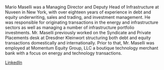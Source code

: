 Mario Maselli was a Managing Director and Deputy Head of Infrastructure at Nuveen in New York, with over eighteen years of experience in debt and equity underwriting, sales and trading, and investment management. He was responsible for originating transactions in the energy and infrastructure sectors as well as managing a number of infrastructure portfolio investments. Mr. Maselli previously worked on the Syndicate and Private Placements desk at Dresdner Kleinwort structuring both debt and equity transactions domestically and internationally. Prior to that, Mr. Maselli was employed at Momentum Equity Group, LLC a boutique technology merchant bank with a focus on energy and technology transactions.

[LinkedIn](https://www.linkedin.com/in/mariomaselli/)

